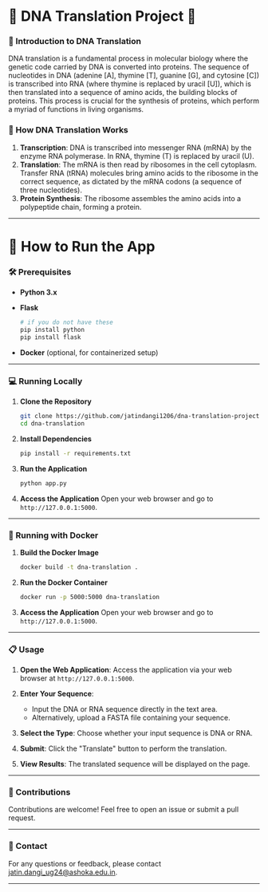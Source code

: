 

# 🌟 DNA Translation Project 🌟

### 🧬 Introduction to DNA Translation
DNA translation is a fundamental process in molecular biology where the genetic code carried by DNA is converted into proteins. The sequence of nucleotides in DNA (adenine [A], thymine [T], guanine [G], and cytosine [C]) is transcribed into RNA (where thymine is replaced by uracil [U]), which is then translated into a sequence of amino acids, the building blocks of proteins. This process is crucial for the synthesis of proteins, which perform a myriad of functions in living organisms.

### 🔬 How DNA Translation Works
1. **Transcription**: DNA is transcribed into messenger RNA (mRNA) by the enzyme RNA polymerase. In RNA, thymine (T) is replaced by uracil (U).
2. **Translation**: The mRNA is then read by ribosomes in the cell cytoplasm. Transfer RNA (tRNA) molecules bring amino acids to the ribosome in the correct sequence, as dictated by the mRNA codons (a sequence of three nucleotides).
3. **Protein Synthesis**: The ribosome assembles the amino acids into a polypeptide chain, forming a protein.

---

# 🚀 How to Run the App

### 🛠 Prerequisites
- **Python 3.x**
- **Flask**

  ```bash
  # if you do not have these
  pip install python
  pip install flask
  ```

- **Docker** (optional, for containerized setup)

---

### 💻 Running Locally

1. **Clone the Repository**
    ```bash
    git clone https://github.com/jatindangi1206/dna-translation-project.git
    cd dna-translation
    ```

2. **Install Dependencies**
    ```bash
    pip install -r requirements.txt
    ```

3. **Run the Application**
    ```bash
    python app.py
    ```

4. **Access the Application**
    Open your web browser and go to `http://127.0.0.1:5000`.

---

### 🐳 Running with Docker

1. **Build the Docker Image**
    ```bash
    docker build -t dna-translation .
    ```

2. **Run the Docker Container**
    ```bash
    docker run -p 5000:5000 dna-translation
    ```

3. **Access the Application**
    Open your web browser and go to `http://127.0.0.1:5000`.

---

### 📋 Usage

1. **Open the Web Application**: Access the application via your web browser at `http://127.0.0.1:5000`.

2. **Enter Your Sequence**:
   - Input the DNA or RNA sequence directly in the text area.
   - Alternatively, upload a FASTA file containing your sequence.

3. **Select the Type**: Choose whether your input sequence is DNA or RNA.

4. **Submit**: Click the "Translate" button to perform the translation.

5. **View Results**: The translated sequence will be displayed on the page.

---

### 🤝 Contributions
Contributions are welcome! Feel free to open an issue or submit a pull request.

---

### 📧 Contact
For any questions or feedback, please contact [jatin.dangi_ug24@ashoka.edu.in](mailto:jatin.dangi_ug24@ashoka.edu.in).

---
